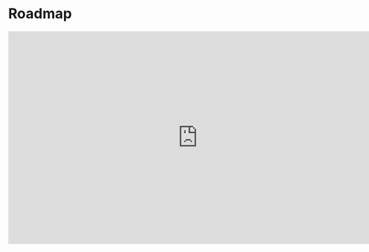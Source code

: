 # Roadmap

<iframe width="768" height="432" src="https://miro.com/app/live-embed/uXjVKWJr9go=/?moveToViewport=-8609,-2488,15849,7588&embedId=792618065424" frameborder="0" scrolling="no" allow="fullscreen; clipboard-read; clipboard-write" allowfullscreen></iframe>